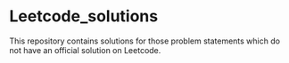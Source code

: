 # Leetcode_solutions
This repository contains solutions for those problem statements which do not have an official solution on Leetcode.
